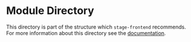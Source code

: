 # Module Directory

This directory is part of the structure which `stage-frontend`
recommends. For more information about this directory see the
[documentation](https://stage-frontend.readthedocs.io/en/latest/module.html).
